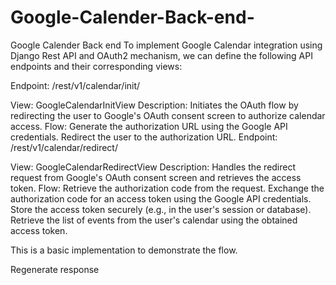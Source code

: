 # Google-Calender-Back-end-
Google Calender Back end 
To implement Google Calendar integration using Django Rest API and OAuth2 mechanism, we can define the following API endpoints and their corresponding views:

Endpoint: /rest/v1/calendar/init/

View: GoogleCalendarInitView
Description: Initiates the OAuth flow by redirecting the user to Google's OAuth consent screen to authorize calendar access.
Flow:
Generate the authorization URL using the Google API credentials.
Redirect the user to the authorization URL.
Endpoint: /rest/v1/calendar/redirect/

View: GoogleCalendarRedirectView
Description: Handles the redirect request from Google's OAuth consent screen and retrieves the access token.
Flow:
Retrieve the authorization code from the request.
Exchange the authorization code for an access token using the Google API credentials.
Store the access token securely (e.g., in the user's session or database).
Retrieve the list of events from the user's calendar using the obtained access token.


 This is a basic implementation to demonstrate the flow. 





Regenerate response
